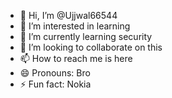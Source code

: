 - 👋 Hi, I’m @Ujjwal66544
- 👀 I’m interested in learning 
- 🌱 I’m currently learning security 
- 💞️ I’m looking to collaborate on this
- 📫 How to reach me is here
- 😄 Pronouns: Bro
- ⚡ Fun fact: Nokia 

<!---
Ujjwal66544/Ujjwal66544 is a ✨ special ✨ repository because its `README.md` (this file) appears on your GitHub profile.
You can click the Preview link to take a look at your changes.
--->
